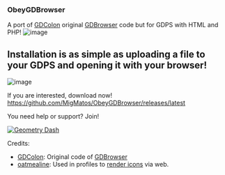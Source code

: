 ### ObeyGDBrowser 

A port of [GDColon](https://github.com/GDColon) original [GDBrowser](https://github.com/GDColon/GDBrowser) code but for GDPS with HTML and PHP!
![image](https://github.com/MigMatos/ObeyGDBrowser/assets/87149085/a79260b8-186d-44e9-bd98-267ca6dba3a7)

## Installation is as simple as uploading a file to your GDPS and opening it with your browser!
![image](https://github.com/MigMatos/ObeyGDBrowser/assets/87149085/9e99c1f6-6a0c-43e4-bcda-3a981e2156bd)

If you are interested, download now!
https://github.com/MigMatos/ObeyGDBrowser/releases/latest

You need help or support? Join!

[![Geometry Dash](https://invidget.switchblade.xyz/EbYKSHh95B)](https://discord.gg/EbYKSHh95B)

Credits:

- [GDColon](https://github.com/GDColon): Original code of [GDBrowser](https://github.com/GDColon/GDBrowser)
- [oatmealine](https://github.com/oatmealine/): Used in profiles to [render icons](https://github.com/oatmealine/gd-icon-renderer-web) via web.

